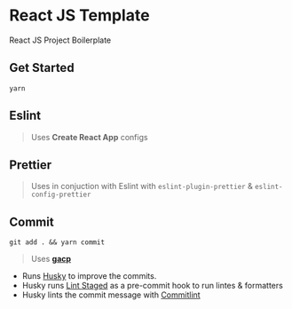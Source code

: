 # React JS Template

React JS Project Boilerplate

## Get Started

`yarn`

## Eslint

> Uses **Create React App** configs

## Prettier

> Uses in conjuction with Eslint with `eslint-plugin-prettier` &
> `eslint-config-prettier`

## Commit

`git add . && yarn commit`

> Uses **[gacp](https://github.com/vivaxy/gacp#readme)**

- Runs [Husky](https://github.com/typicode/husky) to improve the commits.
- Husky runs [Lint Staged](https://github.com/okonet/lint-staged) as a
  pre-commit hook to run lintes & formatters
- Husky lints the commit message with
  [Commitlint](https://github.com/conventional-changelog/commitlint)
